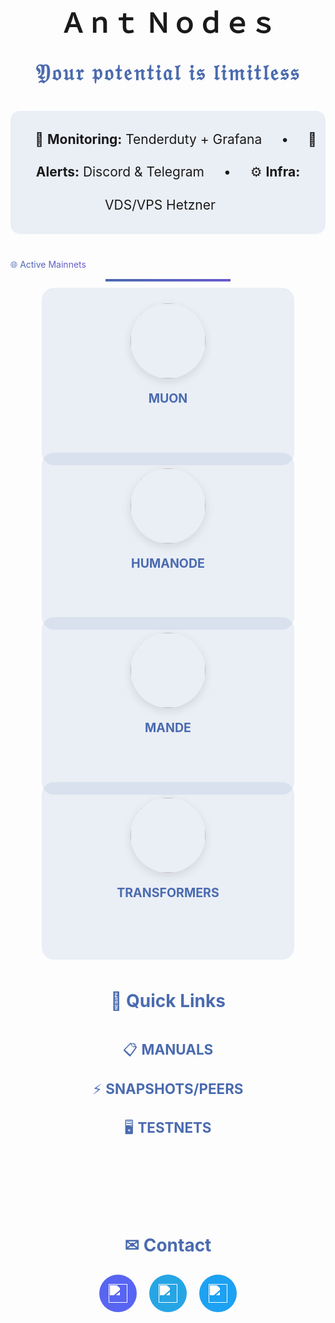 <h1 align="center" style="font-size: 3em; margin-bottom: 0;">Ａｎｔ Ｎｏｄｅｓ</h1>

<div align="center">
  <div style="font-size: 2.5em; letter-spacing: 3px; margin: 30px 0; font-weight: bold; color: #4a6baf;">
    𝔜𝔬𝔲𝔯 𝔭𝔬𝔱𝔢𝔫𝔱𝔦𝔞𝔩 𝔦𝔰 𝔩𝔦𝔪𝔦𝔱𝔩𝔢𝔰𝔰
  </div>
  
  <div style="font-size: 1.5em; line-height: 2.5; margin: 40px 0; padding: 20px 0; background: rgba(74, 107, 175, 0.1); border-radius: 15px;">
    <span style="margin: 0 25px;">👀 <strong>Monitoring:</strong> Tenderduty + Grafana</span> • 
    <span style="margin: 0 25px;">🔔 <strong>Alerts:</strong> Discord & Telegram</span> • 
    <span style="margin: 0 25px;">⚙️ <strong>Infra:</strong> VDS/VPS Hetzner</span>
  </div>
</div>

## <div align="center" style="font-size: 2em; margin: 40px 0; position: relative;">
  <span style="background: linear-gradient(90deg, #4a6baf, #6a5acd); -webkit-background-clip: text; color: transparent;">🌐 Active Mainnets</span>
  <div style="height: 4px; background: linear-gradient(90deg, #4a6baf, #6a5acd); width: 200px; margin: 10px auto;"></div>
</div>

<div style="display: grid; grid-template-columns: repeat(auto-fit, minmax(200px, 1fr)); gap: 30px; padding: 0 50px;">
  <a href="https://app.muon.net/dashboard/" style="text-decoration: none;">
    <div style="background: rgba(74, 107, 175, 0.1); padding: 25px; border-radius: 20px; transition: all 0.3s ease; text-align: center; height: 100%;">
      <img src="https://github.com/user-attachments/assets/369afa20-60a0-4340-b9ff-43778f8370b7" width="120" style="border-radius: 50%; box-shadow: 0 5px 15px rgba(0,0,0,0.1);">
      <h3 style="margin-top: 20px; font-size: 1.4em; color: #4a6baf;">MUON</h3>
    </div>
  </a>
  
  <a href="https://telemetry.humanode.io/#list/0xc56fa32442b2dad76f214b3ae07998e4ca09736e4813724bfb0717caae2c8bee" style="text-decoration: none;">
    <div style="background: rgba(74, 107, 175, 0.1); padding: 25px; border-radius: 20px; transition: all 0.3s ease; text-align: center; height: 100%;">
      <img src="https://github.com/user-attachments/assets/3b7c6520-fd3b-4d0f-8644-8c02f069ce29" width="120" style="border-radius: 50%; box-shadow: 0 5px 15px rgba(0,0,0,0.1);">
      <h3 style="margin-top: 20px; font-size: 1.4em; color: #4a6baf;">HUMANODE</h3>
    </div>
  </a>
  
  <a href="https://portal.dymension.xyz/rollapp/mande_18071918-1/staking" style="text-decoration: none;">
    <div style="background: rgba(74, 107, 175, 0.1); padding: 25px; border-radius: 20px; transition: all 0.3s ease; text-align: center; height: 100%;">
      <img src="https://github.com/user-attachments/assets/7d593264-9c9c-4c2f-8f4d-78c4f04c0e30" width="120" style="border-radius: 50%; box-shadow: 0 5px 15px rgba(0,0,0,0.1);">
      <h3 style="margin-top: 20px; font-size: 1.4em; color: #4a6baf;">MANDE</h3>
    </div>
  </a>
  
  <a href="https://explorer.tfsc.io/#/pc/ValidatorDetail?address=0x04E11563D0Fd748d3b2e4913A5911b542a785c68" style="text-decoration: none;">
    <div style="background: rgba(74, 107, 175, 0.1); padding: 25px; border-radius: 20px; transition: all 0.3s ease; text-align: center; height: 100%;">
      <img src="https://github.com/user-attachments/assets/06f289a3-10e5-4e86-a326-fc95142d40a6" width="120" style="border-radius: 50%; box-shadow: 0 5px 15px rgba(0,0,0,0.1);">
      <h3 style="margin-top: 20px; font-size: 1.4em; color: #4a6baf;">TRANSFORMERS</h3>
    </div>
  </a>
</div>

<div style="display: flex; justify-content: center; gap: 100px; margin: 60px 0; flex-wrap: wrap; align-items: flex-start;">
  <div style="text-align: center;">
    <h2 style="font-size: 2em; margin-bottom: 30px; color: #4a6baf;">🔗 Quick Links</h2>
    <div style="font-size: 1.6em; line-height: 2.8;">
      <a href="https://github.com/AntNodes/MY-MANUALS" style="text-decoration: none; color: #4a6baf;">📋 <strong>MANUALS</strong></a><br>
      <a href="https://github.com/AntNodes/MY-SNAPSHOTS" style="text-decoration: none; color: #4a6baf;">⚡ <strong>SNAPSHOTS/PEERS</strong></a><br>
      <a href="https://github.com/AntNodes/MY-TESTNET" style="text-decoration: none; color: #4a6baf;">🖥 <strong>TESTNETS</strong></a>
    </div>
  </div>
  
  <div style="text-align: center;">
    <h2 style="font-size: 2em; margin-bottom: 30px; color: #4a6baf;">✉ Contact</h2>
    <div style="display: flex; gap: 20px; justify-content: center;">
      <a href="https://discord.com/users/863083870626250812" style="display: inline-block; width: 60px; height: 60px; border-radius: 50%; background: #5865F2; display: flex; align-items: center; justify-content: center;">
        <img src="https://cdn.jsdelivr.net/npm/simple-icons@v5/icons/discord.svg" width="30" style="filter: brightness(0) invert(1);">
      </a>
      <a href="https://t.me/AntNodes" style="display: inline-block; width: 60px; height: 60px; border-radius: 50%; background: #26A5E4; display: flex; align-items: center; justify-content: center;">
        <img src="https://cdn.jsdelivr.net/npm/simple-icons@v5/icons/telegram.svg" width="30" style="filter: brightness(0) invert(1);">
      </a>
      <a href="https://twitter.com/AntNodes" style="display: inline-block; width: 60px; height: 60px; border-radius: 50%; background: #1DA1F2; display: flex; align-items: center; justify-content: center;">
        <img src="https://cdn.jsdelivr.net/npm/simple-icons@v5/icons/twitter.svg" width="30" style="filter: brightness(0) invert(1);">
      </a>
    </div>
  </div>
</div>
